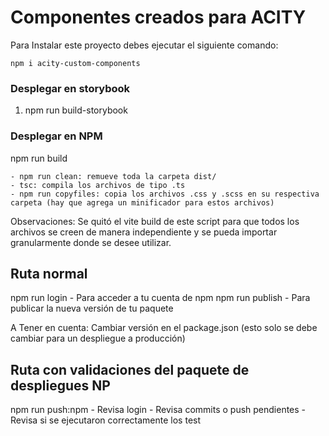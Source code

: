 # Componentes creados para ACITY

Para Instalar este proyecto debes ejecutar el siguiente comando:
```
npm i acity-custom-components
```

### Desplegar en storybook 

1. npm run build-storybook

### Desplegar en NPM

npm run build

    - npm run clean: remueve toda la carpeta dist/
    - tsc: compila los archivos de tipo .ts
    - npm run copyfiles: copia los archivos .css y .scss en su respectiva carpeta (hay que agrega un minificador para estos archivos) 

Observaciones: Se quitó el vite build de este script para que todos los archivos se creen de manera independiente y se pueda importar granularmente donde se desee utilizar.

Ruta normal 
------
npm run login 
    - Para acceder a tu cuenta de npm
npm run publish
    - Para publicar la nueva versión de tu paquete

A Tener en cuenta: Cambiar versión en el package.json (esto solo se debe cambiar para un despliegue a producción)

Ruta con validaciones del paquete de despliegues NP
-------
npm run push:npm
    - Revisa login
    - Revisa commits o push pendientes
    - Revisa si se ejecutaron correctamente los test

